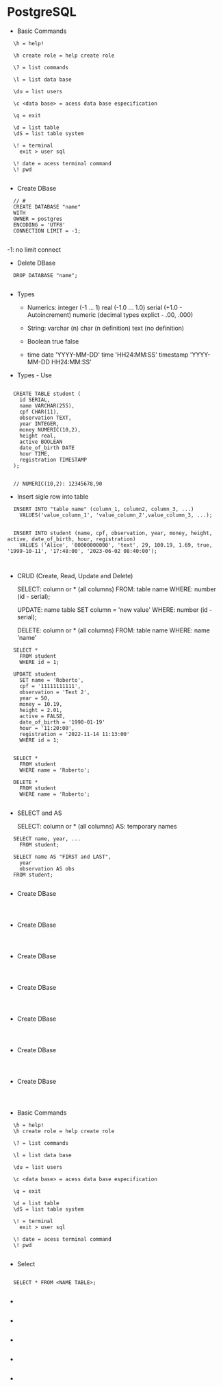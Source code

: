 # PostgreSQL


- Basic Commands 

```
  \h = help!

  \h create role = help create role

  \? = list commands

  \l = list data base

  \du = list users

  \c <data base> = acess data base especification

  \q = exit

  \d = list table
  \dS = list table system 

  \! = terminal
    exit > user sql

  \! date = acess terminal command
  \! pwd
  
```


- Create DBase

```
  // #
  CREATE DATABASE "name" 
  WITH
  OWNER = postgres
  ENCODING = 'UTF8'
  CONNECTION LIMIT = -1;
  
```

  -1: no limit connect


- Delete DBase

```
  DROP DATABASE "name";
  
```


- Types

  - Numerics:
    integer (-1 ... 1)
    real (-1.0 ... 1.0)
    serial (+1.0 - Autoincrement)
    numeric (decimal types explict - .00, .000)  

  - String:
    varchar (n) 
    char (n definition)
    text (no definition)

  - Boolean
    true
    false

  - time
    date 'YYYY-MM-DD'
    time 'HH24:MM:SS'
    timestamp 'YYYY-MM-DD HH24:MM:SS'


- Types - Use

```

  CREATE TABLE student (
    id SERIAL,
    name VARCHAR(255),
    cpf CHAR(11),
    observation TEXT,
    year INTEGER,
    money NUMERIC(10,2),
    height real,
    active BOOLEAN
    date_of_birth DATE
    hour TIME,
    registration TIMESTAMP        
  );

  
  // NUMERIC(10,2): 12345678,90

```


- Insert sigle row into table

```
  INSERT INTO "table name" (column_1, column2, column_3, ...)
    VALUES('value_column_1', 'value_column_2',value_column_3, ...);


  INSERT INTO student (name, cpf, observation, year, money, height, active, date_of_birth, hour, registration)
    VALUES ('Alice', '00000000000', 'text', 29, 100.19, 1.69, true, '1999-10-11', '17:48:00', '2023-06-02 08:40:00');

  
```


- CRUD (Create, Read, Update and Delete)

  SELECT: column or * (all columns)
    FROM: table name
    WHERE: number (id - serial);

  UPDATE: name table
    SET column = 'new value'
    WHERE: number (id - serial);

  DELETE: column or * (all columns)
    FROM: table name
    WHERE: name 'name'
    
```
  SELECT *
    FROM student
    WHERE id = 1;

  UPDATE student
    SET name = 'Roberto', 
    cpf = '11111111111',
    observation = 'Text 2',
    year = 50, 
    money = 10.19,
    height = 2.01,
    active = FALSE,
    date_of_birth = '1990-01-19'
    hour = '11:20:00',
    registration = '2022-11-14 11:13:00'
    WHERE id = 1;


  SELECT *
    FROM student
    WHERE name = 'Roberto';

  DELETE *
    FROM student
    WHERE name = 'Roberto';  
  
```

- SELECT and AS

  SELECT: column or * (all columns)
  AS: temporary names

```
  SELECT name, year, ...
    FROM student;

  SELECT name AS "FIRST and LAST",
    year
    observation AS obs
  FROM student;  
  
```

- Create DBase

```

  
```

- Create DBase

```

  
```

- Create DBase

```

  
```

- Create DBase

```

  
```

- Create DBase

```

  
```

- Create DBase

```

  
```

- Create DBase

```

  
```




- Basic Commands 

```
  \h = help!
  \h create role = help create role

  \? = list commands

  \l = list data base

  \du = list users

  \c <data base> = acess data base especification

  \q = exit

  \d = list table
  \dS = list table system 

  \! = terminal
    exit > user sql

  \! date = acess terminal command
  \! pwd
  
```

- Select

```

  SELECT * FROM <NAME TABLE>;


```

- 

```

```

- 

```

```

- 

```

```

- 

```

```

- 

```

```


